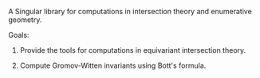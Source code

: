 A Singular library for computations in intersection theory and enumerative geometry.

Goals:

1. Provide the tools for computations in equivariant intersection theory.

2. Compute Gromov-Witten invariants using Bott's formula.
